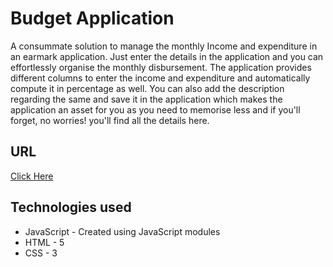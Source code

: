 # Budget Application
A consummate solution to manage the monthly Income and expenditure in an earmark application. Just enter the details in the application and you can effortlessly organise the monthly disbursement. 
The application provides different columns to enter the income and expenditure and automatically compute it in percentage as well. 
You can also add the description regarding the same and save it in the application which makes the application an asset for you as you need to memorise less and if you'll forget, no worries! you'll find all the details here. 

## URL 
[Click Here](https://ermayank.github.io/budget-app/)


## Technologies used
- JavaScript - Created using JavaScript modules
- HTML - 5
- CSS - 3 

